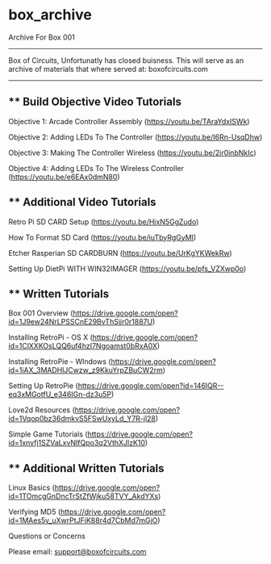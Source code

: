 # box_archive
Archive For Box 001

-------
Box of Circuits, Unfortunatly has closed buisness. This will serve as an archive of materials that where served at:
boxofcircuits.com

------


** Build Objective Video Tutorials
------------------------------------------------------------
Objective 1: Arcade Controller Assembly (https://youtu.be/TAraYdxISWk)

Objective 2: Adding LEDs To The Controller (https://youtu.be/I6Rn-UsqDhw)

Objective 3: Making The Controller Wireless (https://youtu.be/2ir0inbNkIc)

Objective 4: Adding LEDs To The Wireless Controller (https://youtu.be/e6EAx0dmN80)


** Additional Video Tutorials
------------------------------------------------------------

Retro Pi SD CARD Setup (https://youtu.be/HjxN5GgZudo)

How To Format SD Card (https://youtu.be/iuTbyRgGyMI)

Etcher Rasperian SD CARDBURN (https://youtu.be/UrKgYKWekRw)

Setting Up DietPi WITH WIN32IMAGER (https://youtu.be/pfs_VZXwp0o)


** Written Tutorials
------------------------------------------------------------

Box 001 Overview (https://drive.google.com/open?id=1J9ew24NrLPSSCnE29BvThSjjr0r1887U)

Installing RetroPi - OS X (https://drive.google.com/open?id=1ClXXKOsLQQ6uf4hzI7Ngoamst0bRxA0X)

Installing RetroPie - WIndows (https://drive.google.com/open?id=1iAX_3MADHlJCwzw_z9KkuYrpZBuCW2rm)

Setting Up RetroPie (https://drive.google.com/open?id=146lQR--eq3xMGotfU_e346IGn-dz3u5P)

Love2d Resources (https://drive.google.com/open?id=1Vqop0bz36dmkvS5FSwUxyLd_Y7R-jl28)

Simple Game Tutorials (https://drive.google.com/open?id=1xnvfj1SZVaLxvNIfQpo3q2VthXJlzK10)


** Additional Written Tutorials
------------------------------------------------------------

Linux Basics (https://drive.google.com/open?id=1TOmcgGnDncTrStZfWjku58TVY_AkdYXs)

Verifying MD5 (https://drive.google.com/open?id=1MAes5v_uXwrPtJFiK88r4d7CbMd7mGjO)

Questions or Concerns

Please email: support@boxofcircuits.com 
